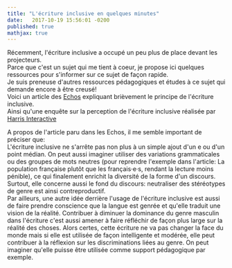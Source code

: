 ```yaml
---
title: "L'écriture inclusive en quelques minutes"
date:   2017-10-19 15:56:01 -0200
published: true
mathjax: true
---
```


Récemment, l'écriture inclusive a occupé un peu plus de place devant les projecteurs.<br>
Parce que c'est un sujet qui me tient à coeur, je propose ici quelques ressources pour s'informer sur ce sujet de façon rapide.<br>
Je suis preneuse d'autres ressources pédagogiques et études à ce sujet qui demande encore à être creusé! <br>
Voici un article des [Echos](https://start.lesechos.fr/actu-entreprises/societe/l-ecriture-inclusive-et-si-on-s-y-mettait-tou-te-s-9152.php?hpqJMQJilDsJV5XM.01) expliquant brièvement le principe de l'écriture inclusive. <br>
Ainsi qu'une enquête sur la perception de l'écriture inclusive réalisée par [Harris Interactive](http://harris-interactive.fr/opinion_polls/lecriture-inclusive/)


A propos de l'article paru dans les Echos, il me semble important de préciser que:<br>
L'écriture inclusive ne s'arrête pas non plus à un simple ajout d'un e ou d'un point médian. On peut aussi imaginer utiliser des variations grammaticales ou des groupes de mots neutres (pour reprendre l'exemple dans l'article: La population française plutôt que les français·e·s, rendant la lecture moins pénible), ce qui finalement enrichit la diversité de la forme d'un discours.<br>
Surtout, elle concerne aussi le fond du discours: neutraliser des stéréotypes de genre est ainsi contreproductif.<br>
Par ailleurs, une autre idée derrière l'usage de l'écriture inclusive est aussi de faire prendre conscience que la langue est genrée et qu'elle traduit une vision de la réalité. Contribuer à diminuer la dominance du genre masculin dans l'écriture c'est aussi amener à faire réfléchir de façon plus large sur la réalité des choses. Alors certes, cette écriture ne va pas changer la face du monde mais si elle est utilisée de façon intelligente et modérée, elle peut contribuer à la réflexion sur les discriminations liées au genre. On peut imaginer qu'elle puisse être utilisée comme support pédagogique par exemple.

